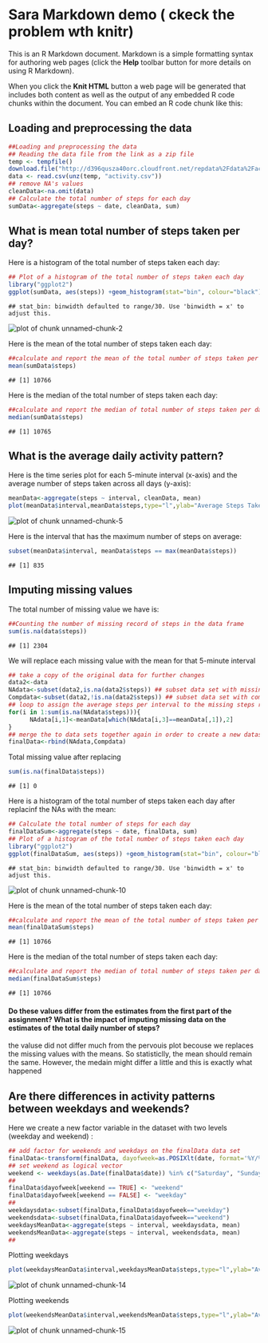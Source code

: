 Sara Markdown demo ( ckeck the problem wth knitr)
========================================================

This is an R Markdown document. Markdown is a simple formatting syntax for authoring web pages (click the **Help** toolbar button for more details on using R Markdown).

When you click the **Knit HTML** button a web page will be generated that includes both content as well as the output of any embedded R code chunks within the document. You can embed an R code chunk like this:

## Loading and preprocessing the data


```r
##Loading and preprocessing the data
## Reading the data file from the link as a zip file
temp <- tempfile()
download.file("http://d396qusza40orc.cloudfront.net/repdata%2Fdata%2Factivity.zip",temp)
data <- read.csv(unz(temp, "activity.csv"))
## remove NA's values
cleanData<-na.omit(data)
## Calculate the total number of steps for each day
sumData<-aggregate(steps ~ date, cleanData, sum)
```

## What is mean total number of steps taken per day?

Here is a histogram of the total number of steps taken each day:


```r
## Plot of a histogram of the total number of steps taken each day
library("ggplot2")
ggplot(sumData, aes(steps)) +geom_histogram(stat="bin", colour="black")
```

```
## stat_bin: binwidth defaulted to range/30. Use 'binwidth = x' to adjust this.
```

![plot of chunk unnamed-chunk-2](figure/unnamed-chunk-2.png) 

Here is the mean of the total number of steps taken each day:

```r
##calculate and report the mean of the total number of steps taken per day
mean(sumData$steps)
```

```
## [1] 10766
```

Here is the median of the total number of steps taken each day:

```r
##calculate and report the median of total number of steps taken per day
median(sumData$steps)
```

```
## [1] 10765
```

## What is the average daily activity pattern?

Here is the time series plot for each 5-minute interval (x-axis) and the average number of steps taken across all days (y-axis):

```r
meanData<-aggregate(steps ~ interval, cleanData, mean)
plot(meanData$interval,meanData$steps,type="l",ylab="Average Steps Taken",xlab="Interval")
```

![plot of chunk unnamed-chunk-5](figure/unnamed-chunk-5.png) 


Here is the interval that has the maximum number of steps on average:

```r
subset(meanData$interval, meanData$steps == max(meanData$steps))
```

```
## [1] 835
```
## Imputing missing values

The total number of missing value we have is:

```r
##Counting the number of missing record of steps in the data frame
sum(is.na(data$steps))
```

```
## [1] 2304
```

We will replace each missing value with the mean for that 5-minute interval

```r
## take a copy of the original data for further changes
data2<-data
NAdata<-subset(data2,is.na(data2$steps)) ## subset data set with missing steps value
Compdata<-subset(data2,!is.na(data2$steps)) ## subset data set with complete steps value
## loop to assign the average steps per interval to the missing steps record
for(i in 1:sum(is.na(NAdata$steps))){
      NAdata[i,1]<-meanData[which(NAdata[i,3]==meanData[,1]),2]
}
## merge the to data sets together again in order to create a new dataset that is equal to the original dataset but with the missing data filled in
finalData<-rbind(NAdata,Compdata)
```

Total missing value after replacing

```r
sum(is.na(finalData$steps))
```

```
## [1] 0
```

Here is a histogram of the total number of steps taken each day after replacinf the NAs with the mean:


```r
## Calculate the total number of steps for each day
finalDataSum<-aggregate(steps ~ date, finalData, sum)
## Plot of a histogram of the total number of steps taken each day
library("ggplot2")
ggplot(finalDataSum, aes(steps)) +geom_histogram(stat="bin", colour="black")
```

```
## stat_bin: binwidth defaulted to range/30. Use 'binwidth = x' to adjust this.
```

![plot of chunk unnamed-chunk-10](figure/unnamed-chunk-10.png) 

Here is the mean of the total number of steps taken each day:

```r
##calculate and report the mean of the total number of steps taken per day
mean(finalDataSum$steps)
```

```
## [1] 10766
```

Here is the median of the total number of steps taken each day:

```r
##calculate and report the median of total number of steps taken per day
median(finalDataSum$steps)
```

```
## [1] 10766
```

#### Do these values differ from the estimates from the first part of the assignment? What is the impact of imputing missing data on the estimates of the total daily number of steps?
the valuse did not differ much from the pervouis plot becouse we replaces the missing values with the means. So statisticlly, the mean should remain the same. However, the medain might differ a little and this is exactly what happened


## Are there differences in activity patterns between weekdays and weekends?

Here we create a new factor variable in the dataset with two levels (weekday and weekend) :

```r
## add factor for weekends and weekdays on the finalData data set
finalData<-transform(finalData, dayofweek=as.POSIXlt(date, format='%Y/%m/%d')$wday %in% c(0, 6))
## set weekend as logical vector
weekend <- weekdays(as.Date(finalData$date)) %in% c("Saturday", "Sunday") ## set up logical/test vector
##
finalData$dayofweek[weekend == TRUE] <- "weekend"
finalData$dayofweek[weekend == FALSE] <- "weekday"
##
weekdaysdata<-subset(finalData,finalData$dayofweek=="weekday")
weekendsdata<-subset(finalData,finalData$dayofweek=="weekend")
weekdaysMeanData<-aggregate(steps ~ interval, weekdaysdata, mean)
weekendsMeanData<-aggregate(steps ~ interval, weekendsdata, mean)
##
```

Plotting weekdays

```r
plot(weekdaysMeanData$interval,weekdaysMeanData$steps,type="l",ylab="Average Steps Taken",xlab="Interval",main="Weekdays")
```

![plot of chunk unnamed-chunk-14](figure/unnamed-chunk-14.png) 

Plotting weekends

```r
plot(weekendsMeanData$interval,weekendsMeanData$steps,type="l",ylab="Average Steps Taken",xlab="Interval",main="Weekends")
```

![plot of chunk unnamed-chunk-15](figure/unnamed-chunk-15.png) 
